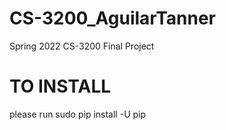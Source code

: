 # CS-3200_AguilarTanner
Spring 2022 CS-3200 Final Project


# TO INSTALL
please run sudo pip install -U pip
